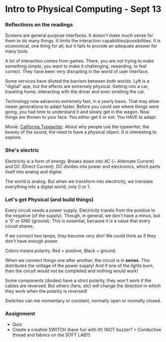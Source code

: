 # Intro to Physical Computing - Sept 13

### Reflections on the readings
Screens are general purpose interfaces. It doesn't make much sense for them to do many things. It limits the interaction capabilities/possibilities. It is economical, one thing for all; but it fails to provide an adequate answer for many tools.

A lot of interaction comes from games. There, you are not trying to make something simple, you want to make it challenging, rewarding, to feel correct. They have been very disrupting in the world of user interface.

Some services have diluted the barriers between both worlds. Lyft is a "digital" app, but the effects are extremely physical. Getting into a car, traveling home, interacting with the driver and even smelling the car.

Technology now advances extremely fast, in a yearly basis. That may allow newer generations to adapt faster. Before you could see where things were going, you had time to understand it and slowly get in the wagon. Now things are thrown to your face. You either get it or not. You HAVE to adapt.

Movie: [California Typewriter](http://californiatypewritermovie.com/). About why people use the typewriter, the beauty of the sound, the need to have a physical object. It is interesting to explore.


### She's electric
Electricity is a form of energy. Breaks down into AC (~ Alternate Current) and DC (Direct Current). DC divides into power and electronics, which parts itself into analog and digital.

The world is analog. But when we transform into electricity, we translate everything into a digital world, only 0 or 1.

### Let's get Physical (and build things)
Every circuit needs a power supply. Electricity travels from the positive to the negative (of the supply). Though, in general, we don't have a *minus*, but a '0' or GND (ground). This is essential, because it is a value that every circuit shares.

If we connect two lamps, they become very dim! We could think as if they don't have enough power.

Colors means polarity. Red = positive, Black = ground.

When we connect things one after another, the circuit is in **series**. This distributes the voltage of the power supply! And if one of the lights burn, then the circuit would not be completed and nothing would work!

Some components (diodes) have a strict polarity, they won't work if the cables are reversed. But others (fans, etc) will change the direction in which they work when the polarity is reversed!

Switches can me momentary or constant, normally open or normally closed.


### Assignment
- Quiz
- Create a creative SWITCH (have fun with it!) (NOT buzzer? > Conductive thread and fabrics on the SOFT LAB!!)
